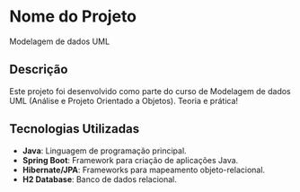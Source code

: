 # Nome do Projeto
Modelagem de dados UML

## Descrição
Este projeto foi desenvolvido como parte do curso de Modelagem de dados UML (Análise e Projeto Orientado a Objetos). Teoria e prática! 

## Tecnologias Utilizadas
- **Java**: Linguagem de programação principal.
- **Spring Boot**: Framework para criação de aplicações Java.
- **Hibernate/JPA**: Frameworks para mapeamento objeto-relacional.
- **H2 Database**: Banco de dados relacional.


